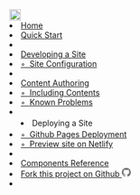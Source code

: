 <link rel="stylesheet" href="{{baseUrl}}/css/main.css">
<navbar placement="top" type="inverse">
  <a slot="brand" href="{{baseUrl}}/index.html" title="Home" class="navbar-brand"><img src="{{baseUrl}}/images/logo-darkbackground.png" height="20" /></a>
  <dropdown text="User Guide">
    <li><a href="{{baseUrl}}/userGuide/index.html">Home</a></li>
    <li><a href="{{baseUrl}}/userGuide/userQuickStart.html">Quick Start</a></li>
    <li role="separator" class="divider"></li>
    <li><a href="{{baseUrl}}/userGuide/developingASite.html">Developing a Site</a>
    <li><a href="{{baseUrl}}/userGuide/siteConfiguration.html">◦&nbsp; Site Configuration</a></li>
    <li role="separator" class="divider"></li>
    <li><a href="{{baseUrl}}/userGuide/contentAuthoring.html">Content Authoring</a></li>
    <li><a href="{{baseUrl}}/userGuide/includingContents.html">◦&nbsp; Including Contents</a></li>
    <li><a href="{{baseUrl}}/userGuide/knownProblems.html">◦&nbsp; Known Problems</a></li>
    <li role="separator" class="divider"></li>
    <li style="margin: 3px 20px;">Deploying a Site</li>
    <li><a href="{{baseUrl}}/userGuide/ghpagesDeployment.html">◦&nbsp; Github Pages Deployment</a></li>
    <li><a href="{{baseUrl}}/userGuide/netlifyPreview.html">◦&nbsp; Preview site on Netlify</a></li>
    <li role="separator" class="divider"></li>
    <li><a href="{{baseUrl}}/userGuide/components.html">Components Reference</a></li>
  </dropdown>
  <li>
    <a href="https://github.com/MarkBind/markbind" target="_blank">
      Fork this project on Github
      <svg height="16px" fill="#777" class="octicon octicon-mark-github" viewBox="0 0 16 16" version="1.1" aria-hidden="true"><path d="M8 0C3.58 0 0 3.58 0 8c0 3.54 2.29 6.53 5.47 7.59.4.07.55-.17.55-.38 0-.19-.01-.82-.01-1.49-2.01.37-2.53-.49-2.69-.94-.09-.23-.48-.94-.82-1.13-.28-.15-.68-.52-.01-.53.63-.01 1.08.58 1.23.82.72 1.21 1.87.87 2.33.66.07-.52.28-.87.51-1.07-1.78-.2-3.64-.89-3.64-3.95 0-.87.31-1.59.82-2.15-.08-.2-.36-1.02.08-2.12 0 0 .67-.21 2.2.82.64-.18 1.32-.27 2-.27.68 0 1.36.09 2 .27 1.53-1.04 2.2-.82 2.2-.82.44 1.1.16 1.92.08 2.12.51.56.82 1.27.82 2.15 0 3.07-1.87 3.75-3.65 3.95.29.25.54.73.54 1.48 0 1.07-.01 1.93-.01 2.2 0 .21.15.46.55.38A8.013 8.013 0 0 0 16 8c0-4.42-3.58-8-8-8z"></path></svg>
    </a>
  </li>
  <li slot="right">
    <form class="navbar-form">
      <searchbar :data="searchData" placeholder="Search" :on-hit="searchCallback"></searchbar>
    </form>
  </li>
</navbar>
